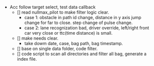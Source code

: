 - Acc follow target select, test data callback
	- [] read nullmax_pilot to make filter logic clear.
		- case 1: obstacle in path id change, distance in y axis jump change for far to close. step change of pulse change.
		- case 2: lane recognization bad, driver override, 
left/right front car very close or ttc(time distance) is small.
	- [] make needs clear.
		- take dowm date, case, bag path, bag timestamp. 
	- [] base on single data folder, code filter.
	- [] code script to scan all directories and filter all bag, generate a index file.
